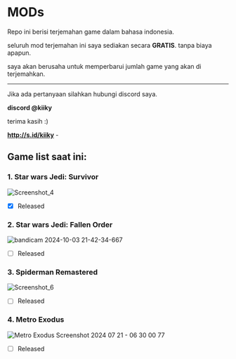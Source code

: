 # MODs

Repo ini berisi terjemahan game dalam bahasa indonesia.

seluruh mod terjemahan ini saya sediakan secara **GRATIS**. tanpa biaya apapun.


saya akan berusaha untuk memperbarui jumlah game yang akan di terjemahkan.

---

Jika ada pertanyaan silahkan hubungi discord saya.

 **discord @kiiky**


terima kasih :)

__http://s.id/kiiky__ -

## Game list saat ini:

### 1. Star wars Jedi: Survivor
![Screenshot_4](https://github.com/user-attachments/assets/c812d159-c209-4ca3-9771-6c5d7252b6a2)
- [x] Released
      
### 2. Star wars Jedi: Fallen Order
![bandicam 2024-10-03 21-42-34-667](https://github.com/user-attachments/assets/3babf864-9943-4889-b935-7c4eeff96a5b)
- [ ] Released

### 3. Spiderman Remastered
![Screenshot_6](https://github.com/user-attachments/assets/fc679434-a780-437f-ae2e-55f5977716a9)
- [ ] Released

### 4. Metro Exodus
![Metro  Exodus Screenshot 2024 07 21 - 06 30 00 77](https://github.com/user-attachments/assets/7eaf1b14-605d-4077-a5e5-ef22f40111e3)
- [ ] Released
